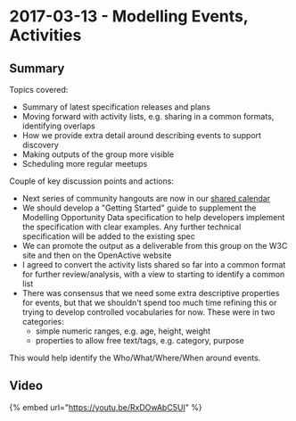 # 2017-03-13 - Modelling Events, Activities

## Summary

Topics covered:

* Summary of latest specification releases and plans
* Moving forward with activity lists, e.g. sharing in a common formats, identifying overlaps
* How we provide extra detail around describing events to support discovery
* Making outputs of the group more visible
* Scheduling more regular meetups

Couple of key discussion points and actions:

* Next series of community hangouts are now in our [shared calendar](https://lists.w3.org/Archives/Public/public-openactive/2017Mar/0012.html)
* We should develop a "Getting Started" guide to supplement the Modelling Opportunity Data specification to help developers implement the specification with clear examples. Any further technical specification will be added to the existing spec
* We can promote the output as a deliverable from this group on the W3C site and then on the OpenActive website
* I agreed to convert the activity lists shared so far into a common format for further review/analysis, with a view to starting to identify a common list
* There was consensus that we need some extra descriptive properties for events, but that we shouldn't spend too much time refining this or trying to develop controlled vocabularies for now. These were in two categories:
  * simple numeric ranges, e.g. age, height, weight
  * properties to allow free text/tags, e.g. category, purpose

This would help identify the Who/What/Where/When around events.

## Video

{% embed url="https://youtu.be/RxDOwAbC5UI" %}

